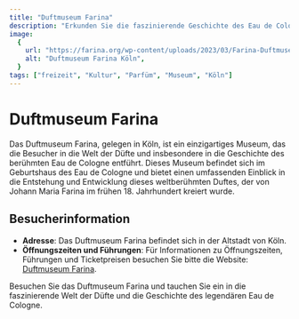 ```yaml
---
title: "Duftmuseum Farina"
description: "Erkunden Sie die faszinierende Geschichte des Eau de Cologne im Duftmuseum Farina in Köln"
image:
  {
    url: "https://farina.org/wp-content/uploads/2023/03/Farina-Duftmuseum-Sept-2022-08-scaled.jpg",
    alt: "Duftmuseum Farina Köln",
  }
tags: ["freizeit", "Kultur", "Parfüm", "Museum", "Köln"]
---
```


# Duftmuseum Farina

Das Duftmuseum Farina, gelegen in Köln, ist ein einzigartiges Museum, das die Besucher in die Welt der Düfte und insbesondere in die Geschichte des berühmten Eau de Cologne entführt. Dieses Museum befindet sich im Geburtshaus des Eau de Cologne und bietet einen umfassenden Einblick in die Entstehung und Entwicklung dieses weltberühmten Duftes, der von Johann Maria Farina im frühen 18. Jahrhundert kreiert wurde.

## Besucherinformation

- **Adresse**: Das Duftmuseum Farina befindet sich in der Altstadt von Köln.
- **Öffnungszeiten und Führungen**: Für Informationen zu Öffnungszeiten, Führungen und Ticketpreisen besuchen Sie bitte die Website: [Duftmuseum Farina](https://farina.org/duftmuseum-besuchen/).

Besuchen Sie das Duftmuseum Farina und tauchen Sie ein in die faszinierende Welt der Düfte und die Geschichte des legendären Eau de Cologne.
